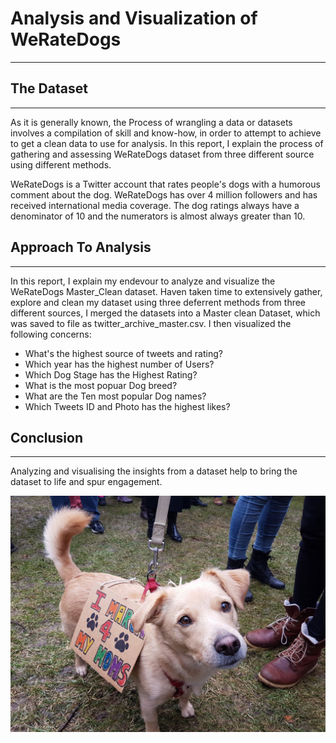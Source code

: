 # Analysis and Visualization of WeRateDogs
___



## The Dataset
___

As it is generally known, the Process of wrangling a data or datasets involves a compilation of skill and know-how, in order to attempt to achieve to get a clean data to use for analysis. In this report, I explain the process of gathering and assessing WeRateDogs dataset from three different source using different methods.

WeRateDogs is a Twitter account that rates people's dogs with a humorous comment about the dog. WeRateDogs has over 4 million followers and has received international media coverage. The dog ratings always have a denominator of 10 and the numerators is almost always greater than 10.



## Approach To Analysis
___

In this report, I explain my endevour to analyze and visualize the WeRateDogs Master_Clean dataset. Haven taken time to extensively gather, explore and clean my dataset using three deferrent methods from three different sources, I merged the datasets into a Master clean Dataset, which was saved to file as twitter_archive_master.csv. I then visualized the following concerns:

- What's the highest source of tweets and rating?
- Which year has the highest number of Users?
- Which Dog Stage has the Highest Rating?
- What is the most popuar Dog breed?
- What are the Ten most popular Dog names?
- Which Tweets ID and Photo has the highest likes?



## Conclusion
___

Analyzing and visualising the insights from a dataset help to bring the dataset to life and spur engagement.


![alt text](dog.png)
